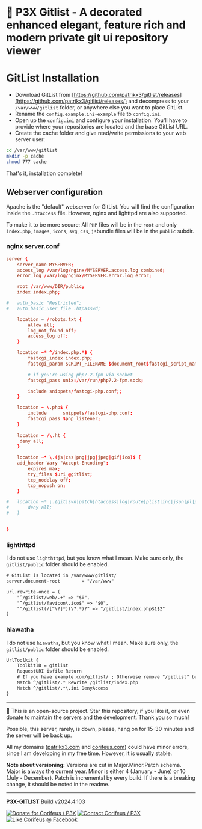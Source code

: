 [//]: #@corifeus-header

# 🤖 P3X Gitlist - A decorated enhanced elegant, feature rich and modern private git ui repository viewer

                        
[//]: #@corifeus-header:end
# GitList Installation
* Download GitList from [https://github.com/patrikx3/gitlist/releases](https://github.com/patrikx3/gitlist/releases/) and decompress to your `/var/www/gitlist` folder, or anywhere else you want to place GitList.
* Rename the `config.example.ini-example` file to `config.ini`.
* Open up the `config.ini` and configure your installation. You'll have to provide where your repositories are located and the base GitList URL.
* Create the cache folder and give read/write permissions to your web server user:

```bash
cd /var/www/gitlist
mkdir -p cache
chmod 777 cache
```

That's it, installation complete!

## Webserver configuration

Apache is the "default" webserver for GitList. You will find the configuration inside the `.htaccess` file. However, nginx and lighttpd are also supported.

To make it to be more secure:
All `PHP` files will be in the `root` and only `index.php`, `images`, `icons`, `svg`, `css`, `js`bundle files will be in the `public` subdir.

### nginx server.conf

```conf
server {
    server_name MYSERVER;
    access_log /var/log/nginx/MYSERVER.access.log combined;
    error_log /var/log/nginx/MYSERVER.error.log error;

    root /var/www/DIR/public;
    index index.php;

#   auth_basic "Restricted";
#   auth_basic_user_file .htpasswd;

    location = /robots.txt {
        allow all;
        log_not_found off;
        access_log off;
    }

    location ~* ^/index.php.*$ {
        fastcgi_index index.php;
        fastcgi_param SCRIPT_FILENAME $document_root$fastcgi_script_name;

        # if you're using php7.2-fpm via socket
        fastcgi_pass unix:/var/run/php7.2-fpm.sock;

        include snippets/fastcgi-php.conf;;
    }

    location ~ \.php$ {
    	include      snippets/fastcgi-php.conf;
    	fastcgi_pass $php_listener;
    }
    
    location ~ /\.ht {
     deny all;
    }	

    location ~* \.(js|css|png|jpg|jpeg|gif|ico)$ {
    add_header Vary "Accept-Encoding";
        expires max;
        try_files $uri @gitlist;
        tcp_nodelay off;
        tcp_nopush on;
    }

#   location ~* \.(git|svn|patch|htaccess|log|route|plist|inc|json|pl|po|sh|ini|sample|kdev4)$ {
#       deny all;
#   }

 
}
```



### lighthttpd

I do not use `lighthttpd`, but you know what I mean. Make sure only, the `gitlist/public` folder should be enabled.

```txt
# GitList is located in /var/www/gitlist/
server.document-root        = "/var/www"

url.rewrite-once = (
    "^/gitlist/web/.+" => "$0",
    "^/gitlist/favicon\.ico$" => "$0",
    "^/gitlist(/[^\?]*)(\?.*)?" => "/gitlist/index.php$1$2"
)
```

### hiawatha

I do not use `hiawatha`, but you know what I mean. Make sure only, the `gitlist/public` folder should be enabled.


```txt
UrlToolkit {
    ToolkitID = gitlist
    RequestURI isfile Return
    # If you have example.com/gitlist/ ; Otherwise remove "/gitlist" below
    Match ^/gitlist/.* Rewrite /gitlist/index.php
    Match ^/gitlist/.*\.ini DenyAccess
}
```

[//]: #@corifeus-footer

---

🙏 This is an open-source project. Star this repository, if you like it, or even donate to maintain the servers and the development. Thank you so much!

Possible, this server, rarely, is down, please, hang on for 15-30 minutes and the server will be back up.

All my domains ([patrikx3.com](https://patrikx3.com) and [corifeus.com](https://corifeus.com)) could have minor errors, since I am developing in my free time. However, it is usually stable.

**Note about versioning:** Versions are cut in Major.Minor.Patch schema. Major is always the current year. Minor is either 4 (January - June) or 10 (July - December). Patch is incremental by every build. If there is a breaking change, it should be noted in the readme.


---

[**P3X-GITLIST**](https://corifeus.com/gitlist) Build v2024.4.103

[![Donate for Corifeus / P3X](https://img.shields.io/badge/Donate-Corifeus-003087.svg)](https://www.paypal.com/cgi-bin/webscr?cmd=_s-xclick&hosted_button_id=QZVM4V6HVZJW6)  [![Contact Corifeus / P3X](https://img.shields.io/badge/Contact-P3X-ff9900.svg)](https://www.patrikx3.com/en/front/contact) [![Like Corifeus @ Facebook](https://img.shields.io/badge/LIKE-Corifeus-3b5998.svg)](https://www.facebook.com/corifeus.software)






[//]: #@corifeus-footer:end

